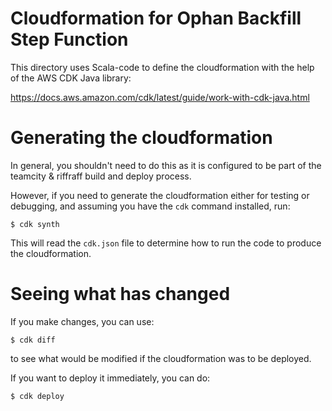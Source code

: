 # Cloudformation for Ophan Backfill Step Function

This directory uses Scala-code to define the cloudformation with the
help of the AWS CDK Java library:

  https://docs.aws.amazon.com/cdk/latest/guide/work-with-cdk-java.html
  
# Generating the cloudformation

In general, you shouldn't need to do this as it is configured to be
part of the teamcity & riffraff build and deploy process.

However, if you need to generate the cloudformation either for testing
or debugging, and assuming you have the `cdk` command installed, run:

```
$ cdk synth
```

This will read the `cdk.json` file to determine how to run the code to
produce the cloudformation.

# Seeing what has changed

If you make changes, you can use:

```
$ cdk diff
```

to see what would be modified if the cloudformation was to be
deployed.

If you want to deploy it immediately, you can do:

```
$ cdk deploy
```
